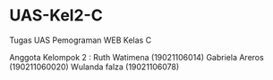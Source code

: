 # UAS-Kel2-C
Tugas UAS Pemograman WEB Kelas C

Anggota Kelompok 2 :
Ruth Watimena (19021106014)
Gabriela Areros (190211060020)
Wulanda falza (19021106078)
